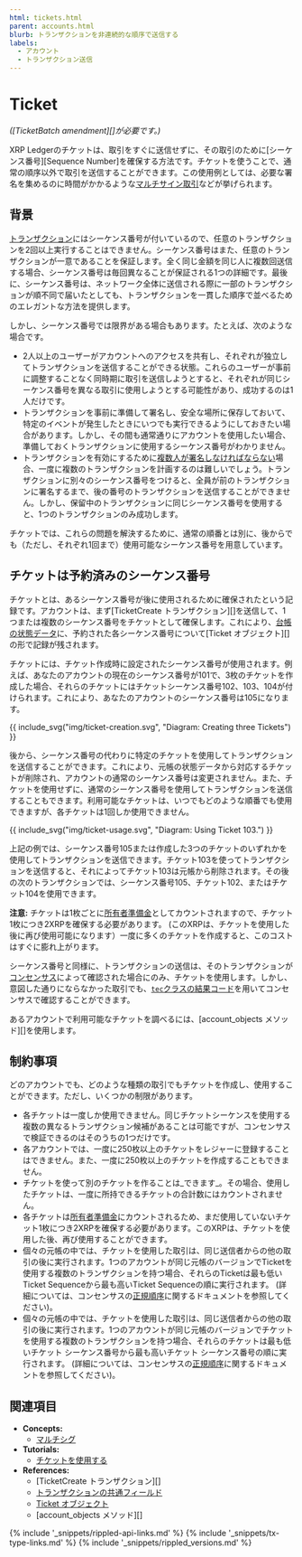 ```yaml
---
html: tickets.html
parent: accounts.html
blurb: トランザクションを非連続的な順序で送信する
labels:
  - アカウント
  - トランザクション送信
---
```

# Ticket

_([TicketBatch amendment][]が必要です。)_

XRP Ledgerのチケットは、取引をすぐに送信せずに、その取引のために[シーケンス番号][Sequence Number]を確保する方法です。チケットを使うことで、通常の順序以外で取引を送信することができます。この使用例としては、必要な署名を集めるのに時間がかかるような[マルチサイン取引](multi-signing.html)などが挙げられます。

## 背景

[トランザクション](transaction-basics.html)にはシーケンス番号が付いているので、任意のトランザクションを2回以上実行することはできません。シーケンス番号はまた、任意のトランザクションが一意であることを保証します。全く同じ金額を同じ人に複数回送信する場合、シーケンス番号は毎回異なることが保証される1つの詳細です。最後に、シーケンス番号は、ネットワーク全体に送信される際に一部のトランザクションが順不同で届いたとしても、トランザクションを一貫した順序で並べるためのエレガントな方法を提供します。

しかし、シーケンス番号では限界がある場合もあります。たとえば、次のような場合です。

- 2人以上のユーザーがアカウントへのアクセスを共有し、それぞれが独立してトランザクションを送信することができる状態。これらのユーザーが事前に調整することなく同時期に取引を送信しようとすると、それぞれが同じシーケンス番号を異なる取引に使用しようとする可能性があり、成功するのは1人だけです。
- トランザクションを事前に準備して署名し、安全な場所に保存しておいて、特定のイベントが発生したときにいつでも実行できるようにしておきたい場合があります。しかし、その間も通常通りにアカウントを使用したい場合、準備しておくトランザクションに使用するシーケンス番号がわかりません。 <!-- STYLE_OVERRIDE: will -->
- トランザクションを有効にするために[複数人が署名しなければならない](multi-signing.html)場合、一度に複数のトランザクションを計画するのは難しいでしょう。トランザクションに別々のシーケンス番号をつけると、全員が前のトランザクションに署名するまで、後の番号のトランザクションを送信することができません。しかし、保留中のトランザクションに同じシーケンス番号を使用すると、1つのトランザクションのみ成功します。

チケットでは、これらの問題を解決するために、通常の順番とは別に、後からでも（ただし、それぞれ1回まで）使用可能なシーケンス番号を用意しています。


## チケットは予約済みのシーケンス番号

チケットとは、あるシーケンス番号が後に使用されるために確保されたという記録です。アカウントは、まず[TicketCreate トランザクション][]を送信して、1つまたは複数のシーケンス番号をチケットとして確保します。これにより、[台帳の状態データ](ledgers.html)に、予約された各シーケンス番号について[Ticket オブジェクト][]の形で記録が残されます。

チケットには、チケット作成時に設定されたシーケンス番号が使用されます。例えば、あなたのアカウントの現在のシーケンス番号が101で、3枚のチケットを作成した場合、それらのチケットにはチケットシーケンス番号102、103、104が付けられます。これにより、あなたのアカウントのシーケンス番号は105になります。

{{ include_svg("img/ticket-creation.svg", "Diagram: Creating three Tickets") }}

後から、シーケンス番号の代わりに特定のチケットを使用してトランザクションを送信することができます。これにより、元帳の状態データから対応するチケットが削除され、アカウントの通常のシーケンス番号は変更されません。また、チケットを使用せずに、通常のシーケンス番号を使用してトランザクションを送信することもできます。利用可能なチケットは、いつでもどのような順番でも使用できますが、各チケットは1回しか使用できません。

{{ include_svg("img/ticket-usage.svg", "Diagram: Using Ticket 103.") }}

上記の例では、シーケンス番号105または作成した3つのチケットのいずれかを使用してトランザクションを送信できます。チケット103を使ってトランザクションを送信すると、それによってチケット103は元帳から削除されます。その後の次のトランザクションでは、シーケンス番号105、チケット102、またはチケット104を使用できます。

**注意:** チケットは1枚ごとに[所有者準備金](reserves.html#所有者準備金)としてカウントされますので、チケット1枚につき2XRPを確保する必要があります。 (このXRPは、チケットを使用した後に再び使用可能になります）一度に多くのチケットを作成すると、このコストはすぐに膨れ上がります。

シーケンス番号と同様に、トランザクションの送信は、そのトランザクションが[コンセンサス](consensus.html)によって確認された場合にのみ、チケットを使用します。しかし、意図した通りにならなかった取引でも、[`tec`クラスの結果コード](tec-codes.html)を用いてコンセンサスで確認することができます。

あるアカウントで利用可能なチケットを調べるには、[account_objects メソッド][]を使用します。

## 制約事項

どのアカウントでも、どのような種類の取引でもチケットを作成し、使用することができます。ただし、いくつかの制限があります。

- 各チケットは一度しか使用できません。同じチケットシーケンスを使用する複数の異なるトランザクション候補があることは可能ですが、コンセンサスで検証できるのはそのうちの1つだけです。
- 各アカウントでは、一度に250枚以上のチケットをレジャーに登録することはできません。また、一度に250枚以上のチケットを作成することもできません。
- チケットを使って別のチケットを作ることは_できます_。その場合、使用したチケットは、一度に所持できるチケットの合計数にはカウントされません。
- 各チケットは[所有者準備金](reserves.html#所有者準備金)にカウントされるため、まだ使用していないチケット1枚につき2XRPを確保する必要があります。このXRPは、チケットを使用した後、再び使用することができます。
- 個々の元帳の中では、チケットを使用した取引は、同じ送信者からの他の取引の後に実行されます。1つのアカウントが同じ元帳のバージョンでTicketを使用する複数のトランザクションを持つ場合、それらのTicketは最も低いTicket Sequenceから最も高いTicket Sequenceの順に実行されます。 (詳細については、コンセンサスの[正規順序](consensus.html#xrp-ledgerプロトコル-コンセンサスと検証)に関するドキュメントを参照してください)。
- 個々の元帳の中では、チケットを使用した取引は、同じ送信者からの他の取引の後に実行されます。1つのアカウントが同じ元帳のバージョンでチケットを使用する複数のトランザクションを持つ場合、それらのチケットは最も低いチケット シーケンス番号から最も高いチケット シーケンス番号の順に実行されます。 (詳細については、コンセンサスの[正規順序](consensus.html#xrp-ledgerプロトコル-コンセンサスと検証)に関するドキュメントを参照してください)。

## 関連項目


- **Concepts:**
    - [マルチシグ](multi-signing.html)
- **Tutorials:**
    - [チケットを使用する](use-tickets.html)
- **References:**
    - [TicketCreate トランザクション][]
    - [トランザクションの共通フィールド](transaction-common-fields.html)
    - [Ticket オブジェクト](ticket.html)
    - [account_objects メソッド][]

<!--{# common link defs #}-->
{% include '_snippets/rippled-api-links.md' %}
{% include '_snippets/tx-type-links.md' %}
{% include '_snippets/rippled_versions.md' %}
